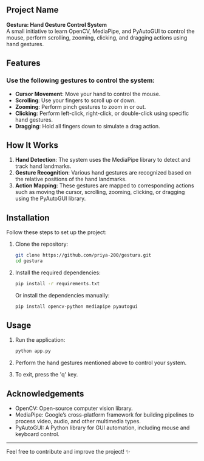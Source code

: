 ## Project Name

**Gestura: Hand Gesture Control System**  
A small initiative to learn OpenCV, MediaPipe, and PyAutoGUI to control the mouse, perform scrolling, zooming, clicking, and dragging actions using hand gestures.

## Features

### Use the following gestures to control the system:

- **Cursor Movement**: Move your hand to control the mouse.
- **Scrolling**: Use your fingers to scroll up or down.
- **Zooming**: Perform pinch gestures to zoom in or out.
- **Clicking**: Perform left-click, right-click, or double-click using specific hand gestures.
- **Dragging**: Hold all fingers down to simulate a drag action.

## How It Works

1. **Hand Detection**: The system uses the MediaPipe library to detect and track hand landmarks.
2. **Gesture Recognition**: Various hand gestures are recognized based on the relative positions of the hand landmarks.
3. **Action Mapping**: These gestures are mapped to corresponding actions such as moving the cursor, scrolling, zooming, clicking, or dragging using the PyAutoGUI library.

## Installation

Follow these steps to set up the project:

1. Clone the repository:

    ```bash
    git clone https://github.com/priya-200/gestura.git
    cd gestura
    ```

2. Install the required dependencies:

    ```bash
    pip install -r requirements.txt
    ```

    Or install the dependencies manually:

    ```bash
    pip install opencv-python mediapipe pyautogui
    ```

## Usage

1. Run the application:

    ```bash
    python app.py
    ```

2. Perform the hand gestures mentioned above to control your system.
3. To exit, press the 'q' key.

## Acknowledgements

- OpenCV: Open-source computer vision library.
- MediaPipe: Google’s cross-platform framework for building pipelines to process video, audio, and other multimedia types.
- PyAutoGUI: A Python library for GUI automation, including mouse and keyboard control.

---

Feel free to contribute and improve the project! ✨  
